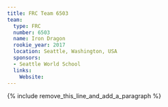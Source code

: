 ```yaml
---
title: FRC Team 6503
team:
  type: FRC
  number: 6503
  name: Iron Dragon
  rookie_year: 2017
  location: Seattle, Washington, USA
  sponsors:
  - Seattle World School
  links:
    Website:
---
```


{% include remove_this_line_and_add_a_paragraph %}